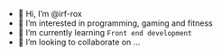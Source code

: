 - 👋 Hi, I’m @irf-rox
- 👀 I’m interested in programming, gaming and fitness
- 🌱 I’m currently learning `Front end development`
- 💞️ I’m looking to collaborate on ...

<!---
irf-rox/irf-rox is a ✨ special ✨ repository because its `README.md` (this file) appears on your GitHub profile.
You can click the Preview link to take a look at your changes.
--->

